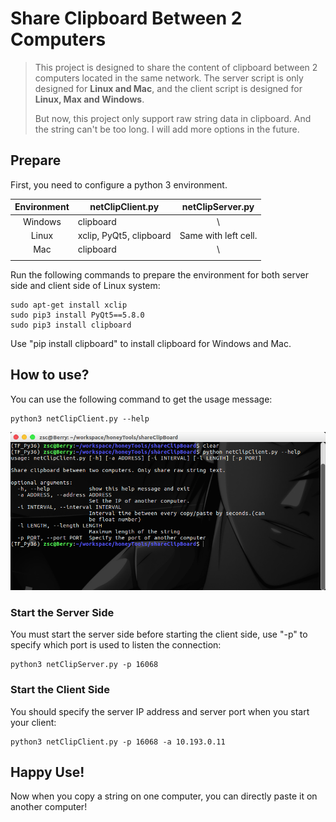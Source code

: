 # Share Clipboard Between 2 Computers

> This project is designed to share the content of clipboard between 2 computers located in the same  network. The server script is only designed for **Linux and Mac**, and the client script is designed for **Linux, Max and Windows**.
>
> But now, this project only support raw string data in clipboard. And the string can't be too long. I will add more options in the future.

## Prepare

First, you need to configure a python 3 environment.

| Environment | netClipClient.py        |   netClipServer.py   |
| :---------: | ----------------------- | :------------------: |
|   Windows   | clipboard               |          \           |
|    Linux    | xclip, PyQt5, clipboard | Same with left cell. |
|     Mac     | clipboard               |          \           |
|             |                         |                      |

Run the following commands to prepare the environment for both server side and client side of Linux system:

```shell
sudo apt-get install xclip
sudo pip3 install PyQt5==5.8.0
sudo pip3 install clipboard
```

Use "pip install clipboard" to install clipboard for Windows and Mac.

## How to use?

You can use the following command to get the usage message:

```shell
python3 netClipClient.py --help
```

![](pic/1.png)

### Start the Server Side

You must start the server side before starting the client side, use "-p" to specify which port is used to listen the connection:

```
python3 netClipServer.py -p 16068
```

### Start the Client Side

You should specify the server IP address and server port when you start your  client:

```shell
python3 netClipClient.py -p 16068 -a 10.193.0.11
```

## Happy Use!

Now when you copy a string on one computer, you can directly paste it on another computer!

